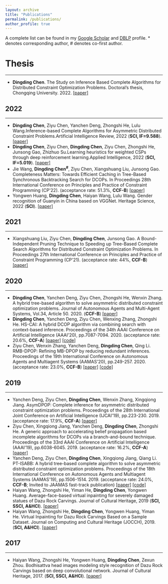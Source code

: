 ```yaml
---
layout: archive
title: "Publications"
permalink: /publications/
author_profile: true
---
```


A complete list can be found in my [Google Scholar](https://scholar.google.com/citations?user=yzSIENcAAAAJ&hl=en&oi=ao) and [DBLP](https://dblp.org/pid/35/5833.html) profile. * denotes corresponding author, # denotes co-first author.

# Thesis
------------
- **Dingding Chen**. The Study on Inference Based Complete Algorithms for Distributed Constraint Optimization Problems. Doctoral’s thesis, Chongqing University. 2022. [[paper]](/files/doctoral_thesis.pdf)

## 2022
------------
- **Dingding Chen**, Ziyu Chen, Yanchen Deng, Zhongshi He, Lulu Wang.Inference-based Complete Algorithms for Asymmetric Distributed Constraint Problems.Artificial Intelligence Review, 2022 (**SCI, IF=9.588**). [[paper]](/files/AIR22.pdf)
- **Dingding Chen**, Ziyu Chen, **Dingding Chen**, Ziyu Chen, Zhongshi He, Junsong Gao, Zhizhuo Su.Learning heuristics for weighted CSPs through deep reinforcement learning.Applied Intelligence, 2022 (**SCI, IF=5.019**). [[paper]](/files/APIN22.pdf)
- Jie Wang, **Dingding Chen<sup>#</sup>**, Ziyu Chen, Xiangshuang Liu, Junsong Gao. Completeness Matters: Towards Efficient Caching in Tree-Based Synchronous Backtracking Search for DCOPs. In Proceedings 28th International Conference on Principles and Practice of Constraint Programming (CP'22). (acceptance rate: 51.3\%, **CCF-B**)  [[paper]](/files/cp22.pdf)
- Yongwen Huang, **Dingding Chen**, Haiyan Wang, Lulu Wang. Gender recognition of Guanyin in China based on VGGNet. Heritage Science, 2022 (**SCI**). [[paper]](/files/HS22.pdf)
## 2021
------------
- Xiangshuang Liu, Ziyu Chen, **Dingding Chen**, Junsong Gao. A Bound-Independent Pruning Technique to Speeding up Tree-Based Complete Search Algorithms for Distributed Constraint Optimization Problems. In Proceedings 27th International Conference on Principles and Practice of Constraint Programming (CP'21). (acceptance rate: 44\%, **CCF-B**)  [[paper]](/files/cp21.pdf)
## 2020
------------
- **Dingding Chen**, Yanchen Deng, Ziyu Chen, Zhongshi He, Wenxin Zhang. A hybrid tree-based algorithm to solve asymmetric distributed constraint optimization problems. Journal of Autonomous Agents and Multi-Agent Systems, Vol.34, Article 50. 2020. (**CCF-B**) [[paper]](/files/JAAMAS20.pdf)
- **Dingding Chen**, Yanchen Deng, Ziyu Chen, Wenxing Zhang, Zhongshi He. HS-CAI: A hybrid DCOP algorithm via combining search with context-based inference. Proceedings of the 34th AAAI Conference on Artificial Intelligence (AAAI'20), pp.7087-7094. 2020. (acceptance rate: 20.6%, **CCF-A**) [[paper]](/files/aaai20.pdf) [[code]](https://github.com/czy920/DCOPSovler)
- Ziyu Chen, Wenxin Zhang, Yanchen Deng, **Dingding Chen**, Qing Li. RMB-DPOP: Refining MB-DPOP by reducing redundant inferences. Proceedings of the 19th International Conference on Autonomous Agents and Multiagent Systems (AAMAS'20), pp.249-257. 2020. (acceptance rate: 23.0%, **CCF-B**) [[paper]](/files/aamas20.pdf) [[code]](https://github.com/czy920/RMB-DPOP)
## 2019
------------
- Yanchen Deng, Ziyu Chen, **Dingding Chen**, Wenxin Zhang, Xingqiong Jiang. AsymDPOP: Complete inference for asymmetric distributed constraint optimization problems. Proceedings of the 28th International Joint Conference on Artificial Intelligence (IJCAI'19), pp.223-230. 2019. (acceptance rate: 17.9%, **CCF-A**) [[paper]](/files/ijcai19.pdf)
- Ziyu Chen, Xingqiong Jiang, Yanchen Deng, **Dingding Chen**, Zhongshi He. A generic approach to accelerating belief propagation based incomplete algorithms for DCOPs via a branch-and-bound technique. Proceedings of the 33rd AAAI Conference on Artificial Intelligence (AAAI'19), pp.6038-6045. 2019. (acceptance rate: 16.2%, **CCF-A**) [[paper]](/files/aaai19.pdf)
- Yanchen Deng, Ziyu Chen, **Dingding Chen**, Xingqiong Jiang, Qiang Li. PT-ISABB: A hybrid tree-based complete algorithm to solve asymmetric distributed constraint optimization problems. Proceedings of the 18th International Conference on Autonomous Agents and Multiagent Systems (AAMAS'19), pp.1506-1514. 2019. (acceptance rate: 24.0%, **CCF-B**; Invited to JAAMAS fast-track publication) [[paper]](/files/aamas19.pdf) [[code]](https://github.com/czy920/DCOPSovlerAlgorithm_PTISABB)
- Haiyan Wang, Zhongshi He, Yiman He, **Dingding Chen**, Yongwen Huang. Average-face-based virtual inpainting for severely damaged statues of Dazu Rock Carvings. Journal of Cultural Heritage, 2019 (**SCI, SSCI, A&HCI**). [[paper]](/files/JCH19.pdf)
- Haiyan Wang, Zhongshi He, **Dingding Chen**, Yongwen Huang, Yiman He. Virtual Inpainting for Dazu Rock Carvings Based on a Sample Dataset. Journal on Computing and Cultural Heritage (JOCCH), 2019. (**SCI, A&HCI**). [[paper]](/files/JOCCH19.pdf)

## 2017
------------
- Haiyan Wang, Zhongshi He, Yongwen Huang, **Dingding Chen**, Zexun Zhou. Bodhisattva head images modeling style recognition of Dazu Rock Carvings based on deep convolutional network. Journal of Cultural Heritage, 2017. (**SCI, SSCI, A&HCI**). [[paper]](/files/JCH17.pdf)
